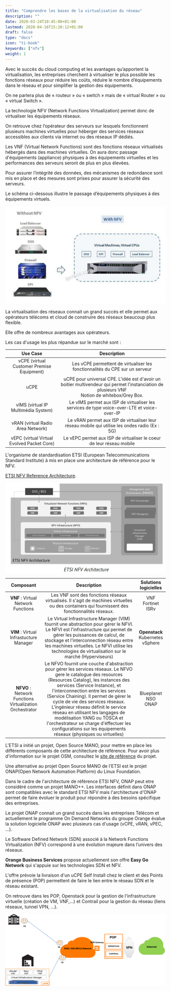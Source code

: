 ```yaml
---
title: "Comprendre les bases de la virtualisation du réseau"
description: ""
date: 2020-03-24T10:45:00+01:00
lastmod: 2020-04-16T15:20:12+01:00
draft: false
type: "docs"
icon: "ti-book"
keywords: ["nfv"]
weight: 1
---
```


Avec le succès du cloud computing et les avantages qu’apportent la virtualisation, les entreprises cherchent à virtualiser le plus possible les fonctions réseaux pour réduire les coûts, réduire le nombre d’équipements dans le réseau et pour simplifier la gestion des équipements. 

On ne parlera plus de « routeur » ou « switch » mais de « virtual Router » ou « virtual Switch ». 

La technologie NFV (Network Functions Virtualization) permet donc de virtualiser les équipements réseaux.

On retrouve chez l’opérateur des serveurs sur lesquels fonctionnent plusieurs machines virtuelles pour héberger des services réseaux accessibles aux clients via internet ou des réseaux IP dédiés.

Les VNF (Virtual Network Functions) sont des fonctions réseaux virtualisés hébergés dans des machines virtuelles. On aura donc passage d'équipements (appliance) physiques à des équipements virtuelles et les performances des serveurs seront de plus en plus élevées.

Pour assurer l’intégrité des données, des mécanismes de redondance sont mis en place et des mesures sont prises pour assurer la sécurité des serveurs.

Le schéma ci-dessous illustre le passage d’équipements physiques à des équipements virtuels.

![NFV](nfv_principle.png)

La virtualisation des réseaux connait un grand succés et elle permet aux opérateurs télécoms et cloud de construire des réseaux beaucoup plus flexible.

Elle offre de nombreux avantages aux opérateurs.

Les cas d'usage les plus répandue sur le marché sont :

| Use Case | Description |
| :-------:| :---------: |
| vCPE (virtual Customer Premise Equipment) | Les vCPE permettent de virtualiser les fonctionnalités du CPE sur un serveur |
| uCPE | uCPE pour universal CPE. L'idée est d'avoir un boitier multivendeur qui permet l'instanciation de plusieurs VNF <br/> Notion de whitebox/Grey Box. |
| vIMS (virtual IP Multimédia System) | Le vIMS permet aux ISP de virtualiser les services de type voice-over-LTE et voice-over-IP |
| vRAN (virtual Radio Area Network) | Le vRAN permet aux ISP de virtualiser leur réseau mobile qui utilise les ondes radio (Ex : 5G) |
| vEPC (virtual Virtual Evolved Packet Core) | Le vEPC permet aux ISP de virtualiser le coeur de leur réseau mobile |

L'organisme de standardisation ETSI (European Telecommunications Standard Institute) à mis en place une architecture de référence pour le NFV.

[ETSI NFV Reference Architecture](https://www.etsi.org/technologies-clusters/technologies/nfv).

![](etsi_nfv_architecture.png)

| Composant | Description | Solutions logicielles |
| :-------:| :---------: | :--------------------: |
| **VNF** : Virtual Network Functions | Les VNF sont des fonctions réseaux virtualisés. Il s'agit de machines virtuelles ou des containers qui fournissent des fonctionnalités réseaux. | VNF Fortinet <br/> ISRv |
| **VIM** : Virtual Infrastucture Manager |  Le Virtual Infrastructure Manager (VIM) fournit une abstraction pour gérer le NFVI. Le NFVI est l'infrastructure qui permet de gérer les puissances de calcul, de stockage et l'interconnection réseau entre les machines virtuelles. Le NFVI utilise les technologies de virtualisation sur le marché (Hyperviseurs) |  **Openstack** <br/> Kubernetes <br/> vSphere |
| **NFVO** : Network Functions Virtualization Orchestrator |  Le NFVO fournit une couche d'abstraction pour gérer les services réseaux. Le NFVO gere le catalogue des resources (Resources Catalog), les instances des services (Service Instance), et l'interconnection entre les services (Service Chaining). Il permet de gérer le cycle de vie des services réseaux.  L'ingénieur réseau définit le service réseau en utilisant les langages de modélisation YANG ou TOSCA et l'orchestrateur se charge d'éffectuer les configurations sur les équipements réseaux (physiques ou virtuelles) | Blueplanet <br/> NSO <br/> ONAP |

L'ETSI a initié un projet, Open Source MANO, pour mettre en place les différents composants de cette architecture de référence. Pour avoir plus d'information sur le projet OSM, consultez le [site de référence](https://osm.etsi.org/wikipub/index.php/Main_Page) du projet.

Une alternative au projet Open Source MANO de l'ETSI est le projet ONAP(Open Network Automation Platform) du Linux Foundation.

Dans le cadre de l'architecture de référence ETSI NFV, ONAP peut etre considéré comme un projet MANO++. Les interfaces définit dans ONAP sont compatibles avec le standard ETSI NFV mais l'architecture d'ONAP permet de faire évoluer le produit pour répondre à des besoins spécifique des entreprises.

Le projet ONAP connait un grand succés dans les entreprises Télécom et actuellement le programme On Demand Networks du groupe Orange évalue la solution logicielle ONAP avec plusieurs cas d'usage (vCPE, vRAN, vPEC, ...).

Le Software Defined Network (SDN) associé à la Network Functions Virtualization (NFV) correspond à une évolution majeure dans l’univers des réseaux.

**Orange Business Services** propose actuellement son offre **Easy Go Network** qui s'appuie sur les technologies SDN et NFV.

L'offre prévoie la livraison d'un uCPE Self Install chez le client et des Points de présence (POP) permettent de faire le lien entre le réseau SDN et le réseau existant.

On retrouve dans les POP, Openstack pour la gestion de l'infrastructure virtuelle (création de VM, VNF,...) et Contrail pour la gestion du réseau (liens réseaux, tunnel VPN, ...).

![easygo](orange.easygo.png)